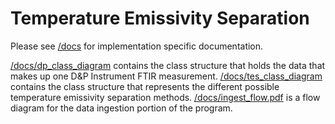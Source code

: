# Temperature Emissivity Separation

Please see [/docs](/docs) for implementation specific documentation.

[/docs/dp_class_diagram](/docs/dp_class_diagram) contains the class structure 
that holds the data that makes up one D&P Instrument FTIR measurement.
[/docs/tes_class_diagram](/docs/tes_class_diagram) contains the class structure
that represents the different possible temperature emissivity separation methods.
[/docs/ingest_flow.pdf](/docs/ingest_flow.pdf) is a flow diagram for the data
ingestion portion of the program.

